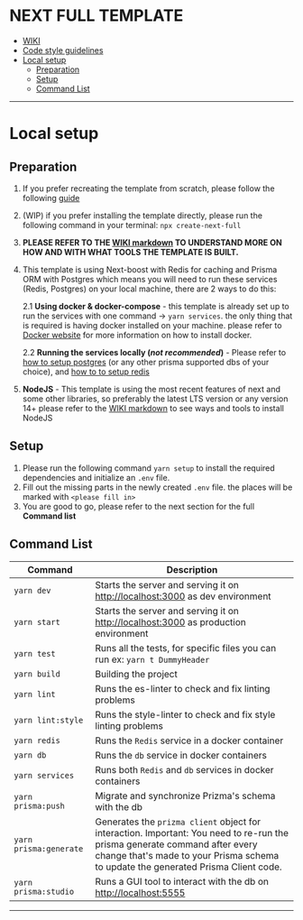 # NEXT FULL TEMPLATE
<!-- TOC -->
- [WIKI](./docs/WIKI.md)
- [Code style guidelines](./docs/CODE_STYLE.md)
- [Local setup](#local-setup)
  - [Preparation](#preparation)
  - [Setup](#setup)
  - [Command List](#command-list)


<!-- /TOC -->
---
# Local setup
## Preparation
1. If you prefer recreating the template from scratch, please follow the following [guide](./docs/CREATE_FROM_SCRATCH.md)
2. (WIP) if you prefer installing the template directly, please run the following command in your terminal: `npx create-next-full`
4. <b>PLEASE REFER TO THE [WIKI markdown](./docs/WIKI.md) TO UNDERSTAND MORE ON HOW AND WITH WHAT TOOLS THE TEMPLATE IS BUILT.</b>
3. This template is using Next-boost with Redis for caching and Prisma ORM with Postgres which means you will need to run these services (Redis, Postgres) on your local machine, there are 2 ways to do this:

    2.1 <b>Using docker & docker-compose</b> - this template is already set up to run the services with one command -> `yarn services`. the only thing that is required is having docker installed on your machine. please refer to [Docker website](https://docs.docker.com/get-docker/) for more information on how to install docker.

    2.2 <b>Running the services locally (*not recommended*)</b> - Please refer to [how to setup postgres](https://postgresapp.com/) (or any other prisma supported dbs of your choice), and [how to to setup redis](https://redis.io/docs/getting-started/)

3. <b>NodeJS</b> - This template is using the most recent features of next and some other libraries, so preferably the latest LTS version or any version 14+ please refer to the [WIKI markdown](./docs/WIKI.md) to see ways and tools to install NodeJS

## Setup
1. Please run the following command `yarn setup` to install the required dependencies and initialize an `.env` file.
2. Fill out the missing parts in the newly created `.env` file. the places will be marked with `<please fill in>`
3. You are good to go, please refer to the next section for the full <b>Command list</b>

## Command List
|Command               |Description                                                                                                 |
|----------------------|------------------------------------------------------------------------------------------------------------|
|`yarn dev`            |Starts the server and serving it on [http://localhost:3000](http://localhost:3000) as dev environment       |
|`yarn start`          |Starts the server and serving it on [http://localhost:3000](http://localhost:3000) as production environment|
|`yarn test`           |Runs all the tests, for specific files you can run ex: `yarn t DummyHeader`                                 |
|`yarn build`          |Building the project                                                                                        |
|`yarn lint`           |Runs the es-linter to check and fix linting problems                                                        |
|`yarn lint:style`     |Runs the style-linter to check and fix style linting problems                                               |
|`yarn redis`          |Runs the `Redis` service in a docker container                                                              |
|`yarn db`             |Runs the `db` service in docker containers                                                                  |
|`yarn services`       |Runs both `Redis` and `db` services in docker containers                                                    |
|`yarn prisma:push`    |Migrate and synchronize Prizma's schema with the db                                                         |
|`yarn prisma:generate`|Generates the `prizma client` object for interaction. Important: You need to re-run the prisma generate command after every change that's made to your Prisma schema to update the generated Prisma Client code.                                                |
|`yarn prisma:studio`|Runs a GUI tool to interact with the db on [http://localhost:5555](http://localhost:5555)                     |
---
